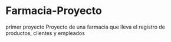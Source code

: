 # Farmacia-Proyecto
primer proyecto
Proyecto de una farmacia que lleva el registro de  productos, clientes y  empleados
